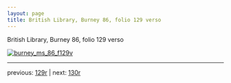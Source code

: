 ```yaml
---
layout: page
title: British Library, Burney 86, folio 129 verso
---
```


British Library, Burney 86, folio 129 verso

[![burney_ms_86_f129v](http://www.homermultitext.org/iipsrv?IIIF=/project/homer/pyramidal/deepzoom/bl/burney86imgs/v1/burney_ms_86_f129v.tif/full/800,/0/default.jpg)](http://www.homermultitext.org/ict2/?urn=urn:cite2:bl:burney86imgs.v1:burney_ms_86_f129v) 

---

previous:  [129r](../129r/) | next: [130r](../130r/)